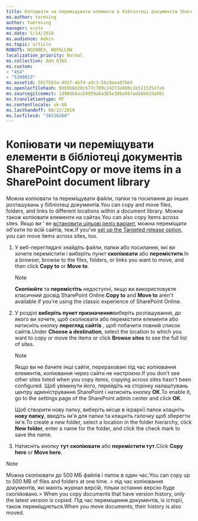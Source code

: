 ```yaml
---
title: Копіювати чи переміщувати елементи в бібліотеці документів SharePoint
ms.author: toresing
author: tomresing
manager: scotv
ms.date: 5/24/2018
ms.audience: Admin
ms.topic: article
ROBOTS: NOINDEX, NOFOLLOW
localization_priority: Normal
ms.collection: Adm_O365
ms.custom:
- "454"
- "5300013"
ms.assetid: 592f502a-493f-4bf4-adc3-5bc8aea87bb5
ms.openlocfilehash: 0db9b6b20cb77c709c24273e089c2e511535e7ab
ms.sourcegitcommit: 1d98db8acb9959aba3b5e308a567ade6b62da56c
ms.translationtype: MT
ms.contentlocale: uk-UA
ms.lasthandoff: 08/22/2019
ms.locfileid: "36516260"
---
```

# <a name="copy-or-move-items-in-a-sharepoint-document-library"></a><span data-ttu-id="ff5e9-102">Копіювати чи переміщувати елементи в бібліотеці документів SharePoint</span><span class="sxs-lookup"><span data-stu-id="ff5e9-102">Copy or move items in a SharePoint document library</span></span>

<span data-ttu-id="ff5e9-103">Можна копіювати та переміщувати файли, папки та посилання до інших розташувань у бібліотеці документів.</span><span class="sxs-lookup"><span data-stu-id="ff5e9-103">You can copy and move files, folders, and links to different locations within a document library.</span></span> <span data-ttu-id="ff5e9-104">Можна також копіювати елементи на сайтах.</span><span class="sxs-lookup"><span data-stu-id="ff5e9-104">You can also copy items across sites.</span></span> <span data-ttu-id="ff5e9-105">Якщо ви ' ве [встановити цільові реліз варіант](https://go.microsoft.com/fwlink/?linkid=622980), можна переміщати об'єкти по всій сайтів, теж.</span><span class="sxs-lookup"><span data-stu-id="ff5e9-105">If you've [set up the Targeted release option](https://go.microsoft.com/fwlink/?linkid=622980), you can move items across sites, too.</span></span>
  
1. <span data-ttu-id="ff5e9-106">У веб-переглядачі знайдіть файли, папки або посилання, які ви хочете перемістити і виберіть пункт **скопіювати** або **перемістити**.</span><span class="sxs-lookup"><span data-stu-id="ff5e9-106">In a browser, browse to the files, folders, or links you want to move, and then click **Copy to** or **Move to**.</span></span>

    > [!NOTE]
    > <span data-ttu-id="ff5e9-107">**Скопіюйте** та **перемістіть** недоступні, якщо ви використовуєте класичний досвід SharePoint Online.</span><span class="sxs-lookup"><span data-stu-id="ff5e9-107">**Copy to** and **Move to** aren't available if you're using the classic experience of SharePoint Online.</span></span>
  
2. <span data-ttu-id="ff5e9-108">У розділі **виберіть пункт призначення**виберіть розташування, до якого ви хочете, щоб скопіювати або перемістити елементи або натисніть кнопку **перегляд сайтів** , щоб побачити повний список сайтів.</span><span class="sxs-lookup"><span data-stu-id="ff5e9-108">Under **Choose a destination**, select the location to which you want to copy or move the items or click **Browse sites** to see the full list of sites.</span></span>

    > [!NOTE]
    > <span data-ttu-id="ff5e9-109">Якщо ви не бачите інші сайти, перераховані під час копіювання елементів, копіювання через сайти не настроєно.</span><span class="sxs-lookup"><span data-stu-id="ff5e9-109">If you don't see other sites listed when you copy items, copying across sites hasn't been configured.</span></span> <span data-ttu-id="ff5e9-110">Щоб увімкнути його, перейдіть на сторінку налаштувань центру адміністрування SharePoint і натисніть кнопку **ОК**.</span><span class="sxs-lookup"><span data-stu-id="ff5e9-110">To enable it, go to the settings page of the SharePoint admin center and click **OK**.</span></span>
  
    <span data-ttu-id="ff5e9-111">Щоб створити нову папку, виберіть місце в ієрархії папок клацніть **нову папку**, введіть ім'я для папки та клацніть галочку щоб зберегти ім'я.</span><span class="sxs-lookup"><span data-stu-id="ff5e9-111">To create a new folder, select a location in the folder hierarchy, click **New folder**, enter a name for the folder, and click the check mark to save the name.</span></span>

3. <span data-ttu-id="ff5e9-112">Натисніть кнопку **тут скопіювати** або **перемістити тут**.</span><span class="sxs-lookup"><span data-stu-id="ff5e9-112">Click **Copy here** or **Move here**.</span></span>

> [!NOTE]
> <span data-ttu-id="ff5e9-113">Можна скопіювати до 500 МБ файлів і папок в один час.</span><span class="sxs-lookup"><span data-stu-id="ff5e9-113">You can copy up to 500 MB of files and folders at one time.</span></span> <span data-ttu-id="ff5e9-114">> під час копіювання документів, які мають журнал версій, тільки останню версію буде скопійовано.</span><span class="sxs-lookup"><span data-stu-id="ff5e9-114">>  When you copy documents that have version history, only the latest version is copied.</span></span> <span data-ttu-id="ff5e9-115">Під час переміщення документів, їх історії, також переміщуються.</span><span class="sxs-lookup"><span data-stu-id="ff5e9-115">When you move documents, their history is also moved.</span></span>
  